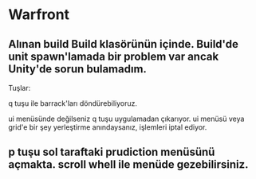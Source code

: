 # Warfront
 
 Alınan build Build klasörünün içinde. Build'de unit spawn'lamada bir problem var ancak Unity'de sorun bulamadım. 
---------------------------------------------------------------------------------------------------
Tuşlar:

 q tuşu ile barrack'ları döndürebiliyoruz.

ui menüsünde değilseniz q tuşu uygulamadan çıkarıyor. ui menüsü veya grid'e bir şey yerleştirme anındaysanız, işlemleri iptal ediyor.

p tuşu sol taraftaki prudiction menüsünü açmakta. scroll whell ile menüde gezebilirsiniz.
---------------------------------------------------------------------------------------------------
